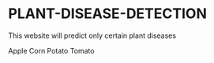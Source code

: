 # PLANT-DISEASE-DETECTION


This website will predict only certain plant diseases

Apple
Corn
Potato
Tomato
